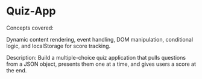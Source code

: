 # Quiz-App

Concepts covered: 

Dynamic content rendering, event handling, DOM manipulation, conditional logic, and localStorage for score tracking.

Description: Build a multiple-choice quiz application that pulls questions from a JSON object, presents them one at a time, and gives users a score at the end.
